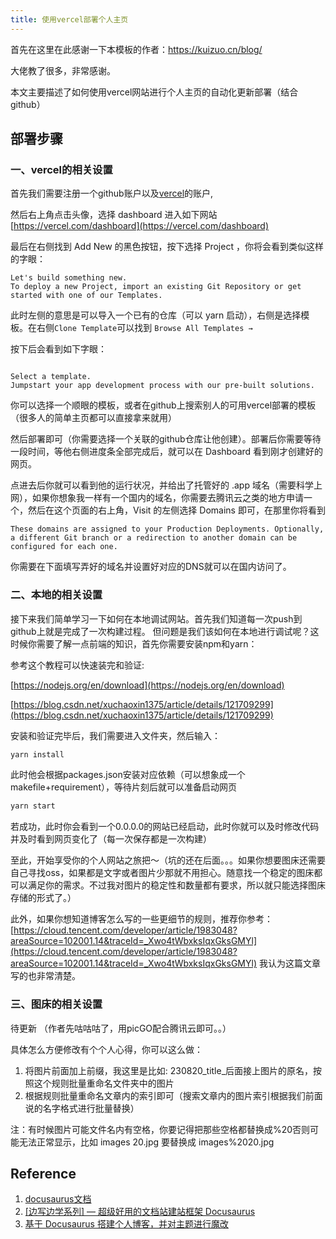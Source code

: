 ```yaml
---
title: 使用vercel部署个人主页
---
```


首先在这里在此感谢一下本模板的作者：<https://kuizuo.cn/blog/>

大佬教了很多，非常感谢。

本文主要描述了如何使用vercel网站进行个人主页的自动化更新部署（结合github）

## 部署步骤

### 一、vercel的相关设置

首先我们需要注册一个github账户以及[vercel](https://vercel.com/)的账户,

然后右上角点击头像，选择 dashboard 进入如下网站[https://vercel.com/dashboard](https://vercel.com/dashboard)

最后在右侧找到 Add New 的黑色按钮，按下选择 Project ，你将会看到类似这样的字眼：

```
Let's build something new.
To deploy a new Project, import an existing Git Repository or get started with one of our Templates.
```

此时左侧的意思是可以导入一个已有的仓库（可以 yarn 启动），右侧是选择模板。在右侧`Clone Template`可以找到 `Browse All Templates →`

按下后会看到如下字眼：

```

Select a template.
Jumpstart your app development process with our pre-built solutions.
```

你可以选择一个顺眼的模板，或者在github上搜索别人的可用vercel部署的模板（很多人的简单主页都可以直接拿来就用）

然后部署即可（你需要选择一个关联的github仓库让他创建）。部署后你需要等待一段时间，等他右侧进度条全部完成后，就可以在 Dashboard 看到刚才创建好的网页。

点进去后你就可以看到他的运行状况，并给出了托管好的 .app 域名（需要科学上网），如果你想象我一样有一个国内的域名，你需要去腾讯云之类的地方申请一个，然后在这个页面的右上角，Visit 的左侧选择 Domains 即可，在那里你将看到

```
These domains are assigned to your Production Deployments. Optionally, a different Git branch or a redirection to another domain can be configured for each one.
```

你需要在下面填写弄好的域名并设置好对应的DNS就可以在国内访问了。

### 二、本地的相关设置

接下来我们简单学习一下如何在本地调试网站。首先我们知道每一次push到github上就是完成了一次构建过程。
但问题是我们该如何在本地进行调试呢？这时候你需要了解一点前端的知识，首先你需要安装npm和yarn：

参考这个教程可以快速装完和验证:

[https://nodejs.org/en/download](https://nodejs.org/en/download)

[https://blog.csdn.net/xuchaoxin1375/article/details/121709299](https://blog.csdn.net/xuchaoxin1375/article/details/121709299)

安装和验证完毕后，我们需要进入文件夹，然后输入：

```bash
yarn install
```

此时他会根据packages.json安装对应依赖（可以想象成一个makefile+requirement），等待片刻后就可以准备启动网页

```bash
yarn start
```

若成功，此时你会看到一个0.0.0.0的网站已经启动，此时你就可以及时修改代码并及时看到网页变化了（每一次保存都是一次构建）

至此，开始享受你的个人网站之旅把～（坑的还在后面。。。如果你想要图床还需要自己寻找oss，如果都是文字或者图片少那就不用担心。随意找一个稳定的图床都可以满足你的需求。不过我对图片的稳定性和数量都有要求，所以就只能选择图床存储的形式了。）

此外，如果你想知道博客怎么写的一些更细节的规则，推荐你参考：[https://cloud.tencent.com/developer/article/1983048?areaSource=102001.14&traceId=_Xwo4tWbxksIqxGksGMYl](https://cloud.tencent.com/developer/article/1983048?areaSource=102001.14&traceId=_Xwo4tWbxksIqxGksGMYl) 我认为这篇文章写的也非常清楚。

### 三、图床的相关设置

待更新 （作者先咕咕咕了，用picGO配合腾讯云即可。。）

具体怎么方便修改有个个人心得，你可以这么做：

1. 将图片前面加上前缀，我这里是比如: 230820_title_后面接上图片的原名，按照这个规则批量重命名文件夹中的图片
2. 根据规则批量重命名文章内的索引即可（搜索文章内的图片索引根据我们前面说的名字格式进行批量替换）

注：有时候图片可能文件名内有空格，你要记得把那些空格都替换成%20否则可能无法正常显示，比如 images 20.jpg  要替换成 images%2020.jpg

## Reference

1. [docusaurus文档](https://www.docusaurus.cn/docs)
2. [\[边写边学系列\] — 超级好用的文档站建站框架 Docusaurus](https://www.zhihu.com/tardis/bd/art/404929066?source_id=1001)
3. [基于 Docusaurus 搭建个人博客，并对主题进行魔改](https://zhuanlan.zhihu.com/p/608149508)
